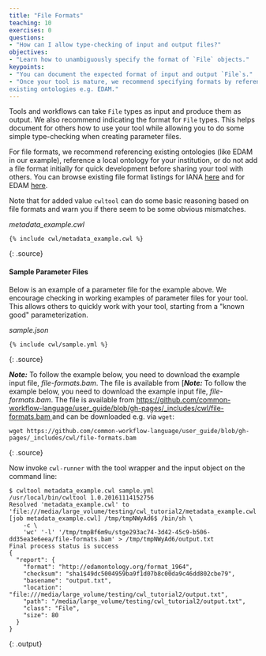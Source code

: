 ```yaml
---
title: "File Formats"
teaching: 10
exercises: 0
questions:
- "How can I allow type-checking of input and output files?"
objectives:
- "Learn how to unambiguously specify the format of `File` objects."
keypoints:
- "You can document the expected format of input and output `File`s."
- "Once your tool is mature, we recommend specifying formats by referencing
existing ontologies e.g. EDAM."
---
```

Tools and workflows can take `File` types as input and produce them as output.
We also recommend indicating the format for `File` types. This helps document
for others how to use your tool while allowing you to do some simple
type-checking when creating parameter files.

For file formats, we recommend referencing existing ontologies (like EDAM in
our example), reference a local ontology for your institution, or do not add
a file format initially for quick development before sharing your tool with
others. You can browse existing file format listings for IANA [here][IANA] and
for EDAM [here][EDAM].

Note that for added value `cwltool` can do some basic reasoning based on file
formats and warn you if there seem to be some obvious mismatches.

*metadata_example.cwl*

~~~
{% include cwl/metadata_example.cwl %}
~~~
{: .source}

#### Sample Parameter Files

Below is an example of a parameter file for the example above. We encourage
checking in working examples of parameter files for your tool. This allows
others to quickly work with your tool, starting from a "known good"
parameterization.

*sample.json*

~~~
{% include cwl/sample.yml %}
~~~
{: .source}

___Note:___ To follow the example below, you need to download the example input file, *file-formats.bam*. The file is available from [___Note:___ To follow the example below, you need to download the example input file, *file-formats.bam*. The file is available from [https://github.com/common-workflow-language/user_guide/blob/gh-pages/_includes/cwl/file-formats.bam
](https://github.com/common-workflow-language/user_guide/blob/gh-pages/_includes/cwl/file-formats.bam) and can be downloaded e.g. via `wget`:

~~~
wget https://github.com/common-workflow-language/user_guide/blob/gh-pages/_includes/cwl/file-formats.bam
~~~
{: .source}


Now invoke `cwl-runner` with the tool wrapper and the input object on the
command line:

~~~
$ cwltool metadata_example.cwl sample.yml
/usr/local/bin/cwltool 1.0.20161114152756
Resolved 'metadata_example.cwl' to 'file:///media/large_volume/testing/cwl_tutorial2/metadata_example.cwl'
[job metadata_example.cwl] /tmp/tmpNWyAd6$ /bin/sh \
    -c \
    'wc' '-l' '/tmp/tmpBf6m9u/stge293ac74-3d42-45c9-b506-dd35ea3e6eea/file-formats.bam' > /tmp/tmpNWyAd6/output.txt
Final process status is success
{
  "report": {
    "format": "http://edamontology.org/format_1964",
    "checksum": "sha1$49dc5004959ba9f1d07b8c00da9c46dd802cbe79",
    "basename": "output.txt",
    "location": "file:///media/large_volume/testing/cwl_tutorial2/output.txt",
    "path": "/media/large_volume/testing/cwl_tutorial2/output.txt",
    "class": "File",
    "size": 80
  }
}
~~~
{: .output}

[IANA]: https://www.iana.org/assignments/media-types/media-types.xhtml
[EDAM]: http://www.ebi.ac.uk/ols/ontologies/edam/terms?iri=http%3A%2F%2Fedamontology.org%2Fformat_1915

